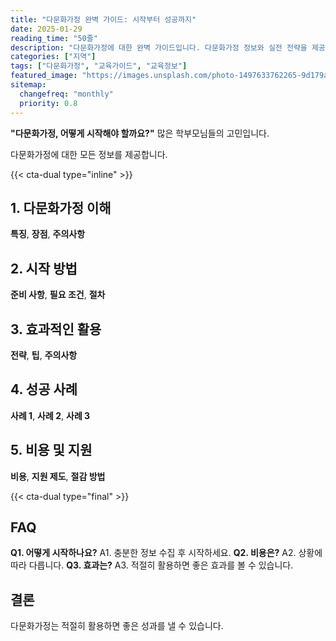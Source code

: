 ```yaml
---
title: "다문화가정 완벽 가이드: 시작부터 성공까지"
date: 2025-01-29
reading_time: "50줄"
description: "다문화가정에 대한 완벽 가이드입니다. 다문화가정 정보와 실전 전략을 제공합니다."
categories: ["지역"]
tags: ["다문화가정", "교육가이드", "교육정보"]
featured_image: "https://images.unsplash.com/photo-1497633762265-9d179a990aa6?auto=format&fit=crop&q=80"
sitemap:
  changefreq: "monthly"
  priority: 0.8
---
```


**"다문화가정, 어떻게 시작해야 할까요?"** 많은 학부모님들의 고민입니다.

다문화가정에 대한 모든 정보를 제공합니다.

{{< cta-dual type="inline" >}}

## 1. 다문화가정 이해

**특징**, **장점**, **주의사항**

## 2. 시작 방법

**준비 사항**, **필요 조건**, **절차**

## 3. 효과적인 활용

**전략**, **팁**, **주의사항**

## 4. 성공 사례

**사례 1**, **사례 2**, **사례 3**

## 5. 비용 및 지원

**비용**, **지원 제도**, **절감 방법**

{{< cta-dual type="final" >}}

## FAQ

**Q1. 어떻게 시작하나요?** A1. 충분한 정보 수집 후 시작하세요.
**Q2. 비용은?** A2. 상황에 따라 다릅니다.
**Q3. 효과는?** A3. 적절히 활용하면 좋은 효과를 볼 수 있습니다.

## 결론

다문화가정는 적절히 활용하면 좋은 성과를 낼 수 있습니다.
